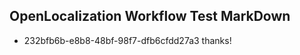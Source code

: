 ## OpenLocalization Workflow Test MarkDown
* 232bfb6b-e8b8-48bf-98f7-dfb6cfdd27a3 
thanks!<!--HONumber=Mar16_HO4-->
